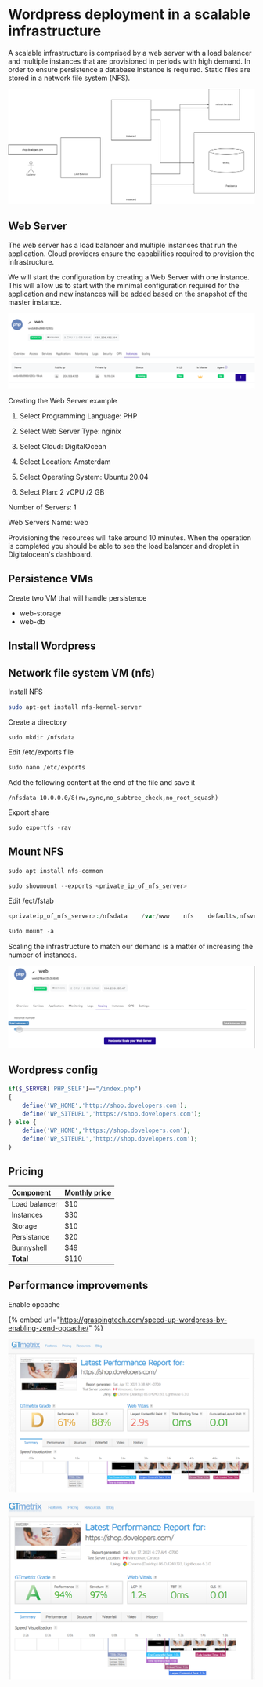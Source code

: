 # Wordpress deployment in a scalable infrastructure

A scalable infrastructure is comprised by a web server with a load balancer and multiple instances that are provisioned in periods with high demand. In order to ensure persistence a database instance is required. Static files are stored in a network file system \(NFS\).

![horizontal scalable infrastructure](.gitbook/assets/webservers-horizontal-scale.png)

## Web Server

The web server has a load balancer and multiple instances that run the application. Cloud providers ensure the capabilities required to provision the infrastructure.

We will start the configuration by creating a Web Server with one instance. This will allow us to start with the minimal configuration required for the application and new instances will be added based on the snapshot of the master instance.

![A web server running PHP applications with one instance](.gitbook/assets/image%20%284%29.png)

Creating the Web Server example

1. Select Programming Language: PHP

2. Select Web Server Type: nginix

3. Select Cloud: DigitalOcean

4. Select Location: Amsterdam

5. Select Operating System: Ubuntu 20.04

6. Select Plan: 2 vCPU /2 GB

Number of Servers: 1

Web Servers Name: web

Provisioning the resources will take around 10 minutes. When the operation is completed you should be able to see the load balancer and droplet in Digitalocean's dashboard.

## Persistence VMs

Create two VM that will handle persistence

* web-storage
* web-db

## Install Wordpress

## Network file system VM \(nfs\)

Install NFS

```bash
sudo apt-get install nfs-kernel-server
```

Create a directory

```text
sudo mkdir /nfsdata
```

Edit /etc/exports file

```php
sudo nano /etc/exports
```

Add the following content at the end of the file and save it

```text
/nfsdata 10.0.0.0/8(rw,sync,no_subtree_check,no_root_squash)
```

Export share

```text
sudo exportfs -rav
```

## Mount NFS

```php
sudo apt install nfs-common
```

```php
sudo showmount --exports <private_ip_of_nfs_server>
```

Edit /ect/fstab

```php
<privateip_of_nfs_server>:/nfsdata    /var/www    nfs    defaults,nfsvers=3,noatime    0    0
```

```php
sudo mount -a
```

Scaling the infrastructure to match our demand is a matter of increasing the number of instances.

![Scaling](.gitbook/assets/image%20%281%29.png)

## Wordpress config

```php
if($_SERVER['PHP_SELF']=="/index.php")
{
    define('WP_HOME','http://shop.dovelopers.com');
    define('WP_SITEURL','https://shop.dovelopers.com');
} else {
    define('WP_HOME','https://shop.dovelopers.com');
    define('WP_SITEURL','http://shop.dovelopers.com');
}
```

## Pricing

| Component | Monthly price |
| :--- | :--- |
| Load balancer | $10 |
| Instances  | $30 |
| Storage | $10 |
| Persistance | $20 |
| Bunnyshell | $49 |
| **Total** | $110 |

## Performance improvements

Enable opcache

{% embed url="https://graspingtech.com/speed-up-wordpress-by-enabling-zend-opcache/" %}

![Before opcache](.gitbook/assets/image%20%282%29.png)

![After opcache](.gitbook/assets/image%20%283%29.png)

